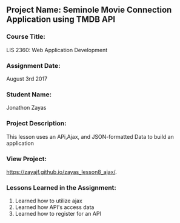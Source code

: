 ## Project Name:  Seminole Movie Connection Application using TMDB API

### Course Title:
LIS 2360:  Web Application Development

### Assignment Date:  
August 3rd 2017

### Student Name:  
Jonathon Zayas

### Project Description:
This lesson uses an APi,Ajax, and JSON-formatted Data to build an application

### View Project:
https://zayajf.github.io/zayas_lesson8_ajax/.

### Lessons Learned in the Assignment:
1. Learned how to utilize ajax
2. Learned how API's access data
3. Learned how to register for an API
